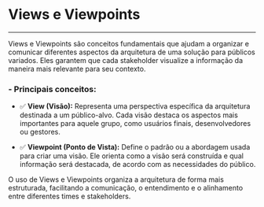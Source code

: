 # Views e Viewpoints

---

Views e Viewpoints são conceitos fundamentais que ajudam a organizar e comunicar diferentes aspectos da arquitetura de uma solução para públicos variados. Eles garantem que cada stakeholder visualize a informação da maneira mais relevante para seu contexto.

### - Principais conceitos:

- ✅ **View (Visão):** Representa uma perspectiva específica da arquitetura destinada a um público-alvo. Cada visão destaca os aspectos mais importantes para aquele grupo, como usuários finais, desenvolvedores ou gestores.

- ✅ **Viewpoint (Ponto de Vista):** Define o padrão ou a abordagem usada para criar uma visão. Ele orienta como a visão será construída e qual informação será destacada, de acordo com as necessidades do público.

O uso de Views e Viewpoints organiza a arquitetura de forma mais estruturada, facilitando a comunicação, o entendimento e o alinhamento entre diferentes times e stakeholders.
